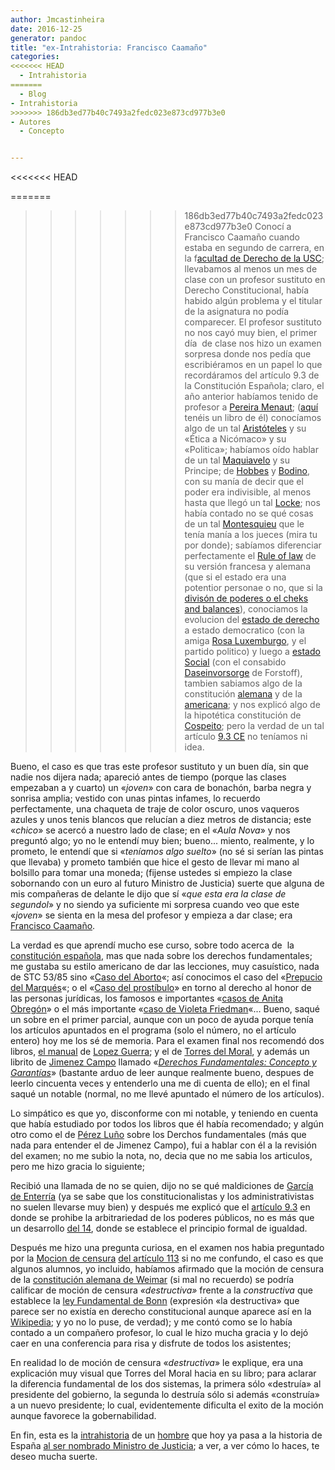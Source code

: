 ```yaml
---
author: Jmcastinheira
date: 2016-12-25
generator: pandoc
title: "ex-Intrahistoria: Francisco Caamaño"
categories:
<<<<<<< HEAD
  - Intrahistoria
=======
  - Blog
- Intrahistoria
>>>>>>> 186db3ed77b40c7493a2fedc023e873cd977b3e0
- Autores
  - Concepto


---
```


<<<<<<< HEAD


<div>

=======
>>>>>>> 186db3ed77b40c7493a2fedc023e873cd977b3e0
Conocí a Francisco Caamaño cuando estaba en segundo de carrera, en la
f[acultad de Derecho de la
USC](http://www.usc.es/fac_dereito/index.htm); llevabamos al menos un
mes de clase con un profesor sustituto en Derecho Constitucional, había
habido algún problema y el titular de la asignatura no podía comparecer.
El profesor sustituto no nos cayó muy bien, el primer día  de clase nos
hizo un examen sorpresa donde nos pedía que escribiéramos en un papel lo
que recordáramos del artículo 9.3 de la Constitución Española; claro, el
año anterior habíamos tenido de profesor a [Pereira
Menaut](http://es.wikipedia.org/wiki/Antonio-Carlos_Pereira_Menaut);
([aquí](http://www.bibliojuridica.org/libros/libro.htm?l=12) tenéis un
libro de él) conocíamos algo de un tal
[Aristóteles](http://es.wikipedia.org/wiki/Aristoteles) y su «Ética a
Nicómaco» y su «Politica»; habíamos oído hablar de un tal
[Maquiavelo](http://es.wikipedia.org/wiki/Maquiavelo) y su Principe; de
[Hobbes](http://es.wikipedia.org/wiki/Hobbes) y
[Bodino](http://es.wikipedia.org/wiki/Bodino), con su manía de decir que
el poder era indivisible, al menos hasta que llegó un tal
[Locke](http://es.wikipedia.org/wiki/Locke); nos había contado no se qué
cosas de un tal [Montesquieu](http://es.wikipedia.org/wiki/Montesquieu)
que le tenía manía a los jueces (mira tu por donde); sabíamos
diferenciar perfectamente el [Rule of
law](http://en.wikipedia.org/wiki/Rule_of_law) de su versión francesa y
alemana (que si el estado era una potentior personae o no, que si la
[divisón de poderes o el cheks and
balances](http://es.wikipedia.org/wiki/Separaci%C3%B3n_de_poderes)),
conociamos la evolucion del [estado de
derecho](http://es.wikipedia.org/wiki/Estado_Liberal) a estado
democratico (con la amiga [Rosa
Luxemburgo](http://es.wikipedia.org/wiki/Rosa_Luxemburgo), y el partido
politico) y luego a [estado
Social](http://es.wikipedia.org/wiki/Estado_social) (con el consabido
[Daseinvorsorge](http://es.wikipedia.org/wiki/Estado_social#Rasgos_fundamentales)
de Forstoff), tambien sabiamos algo de la constitución
[alemana](http://es.wikipedia.org/wiki/Ley_fundamental_de_Bonn) y de la
[americana](http://es.wikipedia.org/wiki/Categor%C3%ADa:Constituci%C3%B3n_de_Estados_Unidos);
y nos explicó algo de la hipotética constitución de
[Cospeito](http://www.concellocospeito.com/noticias/); pero la verdad de
un tal artículo [9.3
CE](http://noticias.juridicas.com/base_datos/Admin/constitucion.tp.html)
no teníamos ni idea.

Bueno, el caso es que tras este profesor sustituto y un buen día, sin
que nadie nos dijera nada; apareció antes de tiempo (porque las clases
empezaban a y cuarto) un «*joven*» con cara de bonachón, barba negra y
sonrisa amplia; vestido con unas pintas infames, lo recuerdo
perfectamente, una chaqueta de traje de color oscuro, unos vaqueros 
azules y unos tenis blancos que relucían a diez metros de distancia;
este «*chico*» se acercó a nuestro lado de clase; en el «*Aula Nova*» y
nos preguntó algo; yo no le entendí muy bien; bueno... miento,
realmente, y lo prometo, le entendí que si «*teníamos algo suelto*» (no
sé si serían las pintas que llevaba) y prometo también que hice el gesto
de llevar mi mano al bolsillo para tomar una moneda; (fijense ustedes si
empiezo la clase sobornando con un euro al futuro Ministro de Justicia)
suerte que alguna de mis compañeras de delante le dijo que sí «*que esta
era la clase de segundol*» y no siendo ya suficiente mi sorpresa cuando
veo que este «*joven*» se sienta en la mesa del profesor y empieza a dar
clase; era [Francisco
Caamaño](http://www.google.es/url?sa=t&source=web&ct=res&cd=10&url=http%3A%2F%2Finfo5.juridicas.unam.mx%2Flibros%2F2%2F868%2F6.pdf&ei=EW-kSf2IIeS1jAeQ-ejNBQ&usg=AFQjCNHeY5LORhr7bur2yc_lYhTSSx8uyg&sig2=ObmK5osOIIHm2vublRogRw).

La verdad es que aprendí mucho ese curso, sobre todo acerca de  la
[constitución
española](http://noticias.juridicas.com/base_datos/Admin/constitucion.html),
mas que nada sobre los derechos fundamentales; me gustaba su estilo
americano de dar las lecciones, muy casuístico, nada de STC 53/85 sino
«[Caso del
Aborto](http://www.boe.es/aeboe/consultas/bases_datos/doc.php?coleccion=tc&id=SENTENCIA-1985-0053)«;
así conocimos el caso del «[Prepucio del
Marqués](http://www.boe.es/aeboe/consultas/bases_datos/doc.php?coleccion=tc&id=SENTENCIA-1993-0232)«;
o el «[Caso del
prostíbulo](http://www.boe.es/aeboe/consultas/bases_datos/doc.php?coleccion=tc&id=SENTENCIA-1995-0183)»
en torno al derecho al honor de las personas jurídicas, los famosos e
importantes «[casos de Anita
Obregón](http://www.boe.es/aeboe/consultas/bases_datos/doc.php?coleccion=tc&id=SENTENCIA-1994-0117)»
o el más importante «[caso de Violeta
Friedman](http://www.boe.es/aeboe/consultas/bases_datos/doc.php?coleccion=tc&id=SENTENCIA-1991-0214)«...
Bueno, saqué un sobre en el primer parcial, aunque con un poco de ayuda
porque tenía los artículos apuntados en el programa (solo el número, no
el artículo entero) hoy me los sé de memoria. Para el examen final nos
recomendó dos libros, [el
manual](http://www.tirant.com/autorList?aut_id=197&beg=0&step=5&busqueda=-&template=autorList)
de [Lopez
Guerra](http://www.elpais.com/todo-sobre/persona/Luis/Lopez/Guerra/4339/);
y el de [Torres del
Moral](http://www.uned.es/fac-dere/programas/511048.pdf), y además un
librito de [Jimenez
Campo](http://dialnet.unirioja.es/servlet/extaut?codigo=554787) llamado
«[*Derechos Fundamentales: Concepto y
Garantías*](https://www.laislalibros.com/libros/DERECHOS-FUNDAMENTALES-CONCEPTO-Y-GARANTIAS/L7390000172/978-84-8164-326-8)»
(bastante arduo de leer aunque realmente bueno, despues de leerlo
cincuenta veces y entenderlo una me di cuenta de ello); en el final
saqué un notable (normal, no me llevé apuntado el número de los
artículos).

Lo simpático es que yo, disconforme con mi notable, y teniendo en cuenta
que había estudiado por todos los libros que él había recomendado; y
algún otro como el de [Pérez
Luño](http://www.casadellibro.com/libros/perez-luno-antonio-enrique/perez2lu4o32antonio2enrique)
sobre los Derchos fundamentales (más que nada para entender el de
Jimenez Campo), fui a hablar con él a la revisión del examen; no me
subio la nota, no, decia que no me sabia los articulos, pero me hizo
gracia lo siguiente;

Recibió una llamada de no se quien, dijo no se qué maldiciones de
[García de
Enterría](http://es.wikipedia.org/wiki/Eduardo_Garc%C3%ADa_de_Enterr%C3%ADa)
(ya se sabe que los constitucionalistas y los administrativistas no
suelen llevarse muy bien) y después me explicó que el [artículo
9.3](http://noticias.juridicas.com/base_datos/Admin/constitucion.tp.html)
en donde se prohibe la arbitrariedad de los poderes públicos, no es más
que un desarrollo [del
14](http://noticias.juridicas.com/base_datos/Admin/constitucion.t1.html#c2),
donde se establece el principio formal de igualdad.

Después me hizo una pregunta curiosa, en el examen nos habia preguntado
por la [Mocion de
censura](http://es.wikipedia.org/wiki/Moci%C3%B3n_de_censura) [del
artículo
113](http://noticias.juridicas.com/base_datos/Admin/constitucion.t5.html)
si no me confundo, el caso es que algunos alumnos, yo incluido, habíamos
afirmado que la moción de censura de la [constitución alemana de
Weimar](http://es.wikipedia.org/wiki/Rep%C3%BAblica_de_Weimar) (si mal
no recuerdo) se podría calificar de moción de censura *«destructiva»*
frente a la *constructiva* que establece la [ley Fundamental de
Bonn](http://es.wikipedia.org/wiki/Ley_fundamental_de_Bonn) (expresión
«la destructiva» que parece ser no existía en derecho constitucional
aunque aparece así en la
[Wikipedia](http://es.wikipedia.org/wiki/Moci%C3%B3n_de_censura); y yo
no lo puse, de verdad); y me contó como se lo había contado a un
compañero profesor, lo cual le hizo mucha gracia y lo dejó caer en una
conferencia para risa y disfrute de todos los asistentes;

En realidad lo de moción de censura «*destructiva*» le explique, era una
explicación muy visual que Torres del Moral hacia en su libro; para
aclarar la diferencia fundamental de los dos sistemas, la primera sólo
«destruía» al presidente del gobierno, la segunda lo destruía sólo si
además «construía» a un nuevo presidente; lo cual, evidentemente
dificulta el exito de la moción aunque favorece la gobernabilidad.

En fin, esta es la
[intrahistoria](http://entelequia.bligoo.com/tag/intrahistoria) de un
[hombre](http://entelequia.bligoo.com/tag/autores) que hoy ya pasa a la
historia de España [al ser nombrado Ministro de
Justicia](http://www.lavozdegalicia.es/espana/2009/02/24/00031235483887587991146.htm);
a ver, a ver cómo lo haces, te deseo mucha suerte.
